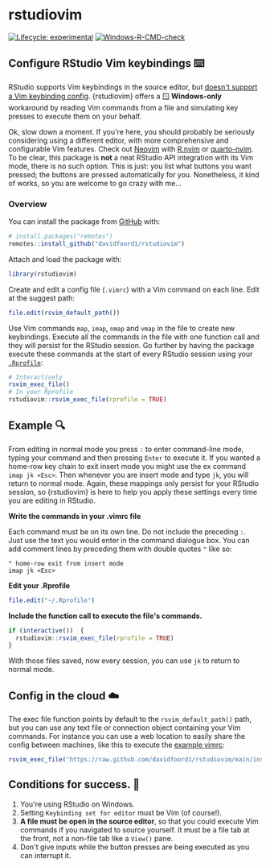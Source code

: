 # rstudiovim

<!-- badges: start -->
[![Lifecycle: experimental](https://img.shields.io/badge/lifecycle-experimental-orange.svg)](https://lifecycle.r-lib.org/articles/stages.html#experimental)
[![Windows-R-CMD-check](https://github.com/davidfoord1/rstudiovim/actions/workflows/R-CMD-check.yaml/badge.svg)](https://github.com/davidfoord1/rstudiovim/actions/workflows/R-CMD-check.yaml)
<!-- badges: end -->

## Configure RStudio Vim keybindings ⌨️

RStudio supports Vim keybindings in the source editor, but 
[doesn't support a Vim keybinding config](https://github.com/rstudio/rstudio/issues/7350).
{rstudiovim} offers a 🪟 **Windows-only** workaround by reading Vim commands from 
a file and simulating key presses to execute them on your behalf.

Ok, slow down a moment. If you're here, you should probably be seriously
considering using a different editor, with more comprehensive and configurable
Vim features. Check out [Neovim](https://neovim.io/) with
[R.nvim](https://github.com/R-nvim/R.nvim) or
[quarto-nvim](https://github.com/quarto-dev/quarto-nvim). 
To be clear, this package is **not** a neat RStudio API integration with its Vim
mode, there is no such option. This is just: you list what buttons you want
pressed; the buttons are pressed automatically for you. Nonetheless, it kind of
works, so you are welcome to go crazy with me...

### Overview
You can install the package from
[GitHub](https://github.com/davidfoord1/rstudiovim) with:

``` r
# install.packages("remotes")
remotes::install_github("davidfoord1/rstudiovim")
```

Attach and load the package with:

``` r
library(rstudiovim)
```

Create and edit a config file (`.vimrc`) with a Vim command on each line. Edit
at the suggest path:

``` r
file.edit(rsvim_default_path())
```

Use Vim commands `map`, `imap`, `nmap` and `vmap` in the file to
create new keybindings. Execute all the commands in the file with
one function call and they will persist for the RStudio session. Go further by
having the package execute these commands at the start of every RStudio session using your
[`.Rprofile`](https://www.rdocumentation.org/packages/base/versions/3.6.2/topics/Startup):

```r
# Interactively
rsvim_exec_file()
# In your Rprofile
rstudiovim::rsvim_exec_file(rprofile = TRUE)
```

## Example 🔍

From editing in normal mode you press `:` to enter command-line mode, typing
your command and then pressing `Enter` to execute it. If you wanted a home-row
key chain to exit insert mode you might use the ex command `imap jk <Esc>`. Then
whenever you are insert mode and type `jk`, you will return to normal mode.
Again, these mappings only persist for your RStudio session, so {rstudiovim} is
here to help you apply these settings every time you are editing in RStudio.

**Write the commands in your .vimrc file**

Each command must be on its own line. Do not include the preceding `:`. Just use
the text you would enter in the command dialogue box. You can add comment lines
by preceding them with double quotes `"` like so:

```vim
" home-row exit from insert mode
imap jk <Esc>

```

**Edit your .Rprofile**

```r
file.edit("~/.Rprofile")
```

**Include the function call to execute the file's commands.**

```r
if (interactive())  {
  rstudiovim::rsvim_exec_file(rprofile = TRUE)
}
```

With those files saved, now every session, you can use `jk` to return to normal mode. 

## Config in the cloud ☁️

The exec file function points by default to the `rsvim_default_path()` path, 
but you can use any text file or connection object containing your Vim commands.
For instance you can use a web location to easily share the config between
machines, like this to execute the [example vimrc](https://github.com/davidfoord1/rstudiovim/blob/main/inst/example.vimrc):

```r
rsvim_exec_file("https://raw.github.com/davidfoord1/rstudiovim/main/inst/example.vimrc")
```

## Conditions for success. 📃

1. You're using RStudio on Windows.
2. Setting `Keybinding set for editor` must be Vim (of course!).
3. **A file must be open in the source editor**, so that you could execute Vim 
commands if you navigated to source yourself. It must be a file tab at the front,
not a non-file tab like a `View()` pane.
4. Don't give inputs while the button presses are being executed as you can 
interrupt it.
